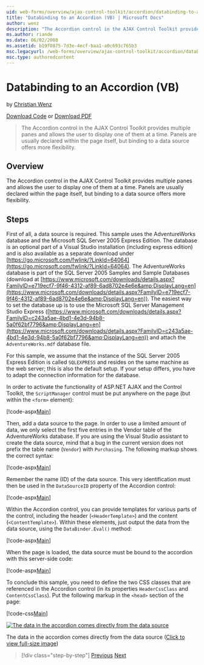```yaml
---
uid: web-forms/overview/ajax-control-toolkit/accordion/databinding-to-an-accordion-vb
title: "Databinding to an Accordion (VB) | Microsoft Docs"
author: wenz
description: "The Accordion control in the AJAX Control Toolkit provides multiple panes and allows the user to display one of them at a time. Panels are usually declared w..."
ms.author: riande
ms.date: 06/02/2008
ms.assetid: b19f0875-7d3e-4ecf-baa1-a0c693c765b3
msc.legacyurl: /web-forms/overview/ajax-control-toolkit/accordion/databinding-to-an-accordion-vb
msc.type: authoredcontent
---
```

# Databinding to an Accordion (VB)

by [Christian Wenz](https://github.com/wenz)

[Download Code](https://download.microsoft.com/download/5/6/d/56d50cef-2011-4c8f-9891-7edc6dc57df9/Accordion1.vb.zip) or [Download PDF](https://download.microsoft.com/download/6/7/1/6718d452-ff89-4d3f-a90e-c74ec2d636a3/accordion1VB.pdf)

> The Accordion control in the AJAX Control Toolkit provides multiple panes and allows the user to display one of them at a time. Panels are usually declared within the page itself, but binding to a data source offers more flexibility.

## Overview

The Accordion control in the AJAX Control Toolkit provides multiple panes and allows the user to display one of them at a time. Panels are usually declared within the page itself, but binding to a data source offers more flexibility.

## Steps

First of all, a data source is required. This sample uses the AdventureWorks database and the Microsoft SQL Server 2005 Express Edition. The database is an optional part of a Visual Studio installation (including express edition) and is also available as a separate download under [https://go.microsoft.com/fwlink/?LinkId=64064](https://go.microsoft.com/fwlink/?LinkId=64064). The AdventureWorks database is part of the SQL Server 2005 Samples and Sample Databases (download at [https://www.microsoft.com/downloads/details.aspx?FamilyID=e719ecf7-9f46-4312-af89-6ad8702e4e6e&amp;DisplayLang=en](https://www.microsoft.com/downloads/details.aspx?FamilyID=e719ecf7-9f46-4312-af89-6ad8702e4e6e&amp;DisplayLang=en)). The easiest way to set the database up is to use the Microsoft SQL Server Management Studio Express ([https://www.microsoft.com/downloads/details.aspx?FamilyID=c243a5ae-4bd1-4e3d-94b8-5a0f62bf7796&amp;DisplayLang=en](https://www.microsoft.com/downloads/details.aspx?FamilyID=c243a5ae-4bd1-4e3d-94b8-5a0f62bf7796&amp;DisplayLang=en)) and attach the `AdventureWorks.mdf` database file.

For this sample, we assume that the instance of the SQL Server 2005 Express Edition is called `SQLEXPRESS` and resides on the same machine as the web server; this is also the default setup. If your setup differs, you have to adapt the connection information for the database.

In order to activate the functionality of ASP.NET AJAX and the Control Toolkit, the `ScriptManager` control must be put anywhere on the page (but within the `<form>` element):

[!code-aspx[Main](databinding-to-an-accordion-vb/samples/sample1.aspx)]

Then, add a data source to the page. In order to use a limited amount of data, we only select the first five entries in the Vendor table of the AdventureWorks database. If you are using the Visual Studio assistant to create the data source, mind that a bug in the current version does not prefix the table name (`Vendor`) with `Purchasing`. The following markup shows the correct syntax:

[!code-aspx[Main](databinding-to-an-accordion-vb/samples/sample2.aspx)]

Remember the name (ID) of the data source. This very identification must then be used in the `DataSourceID` property of the Accordion control:

[!code-aspx[Main](databinding-to-an-accordion-vb/samples/sample3.aspx)]

Within the Accordion control, you can provide templates for various parts of the control, including the header (`<HeaderTemplate>`) and the content (`<ContentTemplate>`). Within these elements, just output the data from the data source, using the `DataBinder.Eval()` method:

[!code-aspx[Main](databinding-to-an-accordion-vb/samples/sample4.aspx)]

When the page is loaded, the data source must be bound to the accordion with this server-side code:

[!code-aspx[Main](databinding-to-an-accordion-vb/samples/sample5.aspx)]

To conclude this sample, you need to define the two CSS classes that are referenced in the Accordion control (in its properties `HeaderCssClass` and `ContentCssClass`). Put the following markup in the `<head>` section of the page:

[!code-css[Main](databinding-to-an-accordion-vb/samples/sample6.css)]

[![The data in the accordion comes directly from the data source](databinding-to-an-accordion-vb/_static/image2.png)](databinding-to-an-accordion-vb/_static/image1.png)

The data in the accordion comes directly from the data source ([Click to view full-size image](databinding-to-an-accordion-vb/_static/image3.png))

> [!div class="step-by-step"]
> [Previous](dynamically-adding-an-accordion-pane-cs.md)
> [Next](dynamically-adding-an-accordion-pane-vb.md)
